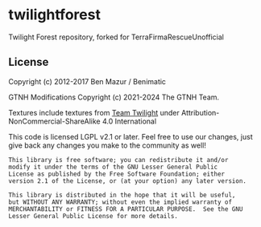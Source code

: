 twilightforest
==============

Twilight Forest repository, forked for TerraFirmaRescueUnofficial

## License

Copyright (c) 2012-2017 Ben Mazur / Benimatic

GTNH Modifications Copyright (c) 2021-2024 The GTNH Team.

Textures include textures from [Team Twilight](https://github.com/TeamTwilight/twilightforest/blob/1.20.x/ASSET_LICENSE) under Attribution-NonCommercial-ShareAlike 4.0 International 

This code is licensed LGPL v2.1 or later. Feel free to use our changes, just
give back any changes you make to the community as well!

    This library is free software; you can redistribute it and/or
    modify it under the terms of the GNU Lesser General Public
    License as published by the Free Software Foundation; either
    version 2.1 of the License, or (at your option) any later version.

    This library is distributed in the hope that it will be useful,
    but WITHOUT ANY WARRANTY; without even the implied warranty of
    MERCHANTABILITY or FITNESS FOR A PARTICULAR PURPOSE.  See the GNU
    Lesser General Public License for more details.
